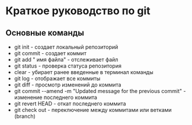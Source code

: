 # Краткое руководство по git
## Основные команды
* git init - создает локальный репозиторий
* git commit - создает коммит
* git add " имя файла" - отслеживает файл
* git status - проверка статуса репозитория
* clear - убирает ранее введенные в терминал команды
* git log - отображает все коммиты
* git diff - просмотр изменений до коммита
* git commit --amend -m "Updated message for the previous commit" - изменение последнего коммита
* git revert HEAD - откат последнего коммита
* git check out - переключение между коммитами или ветками (branch)